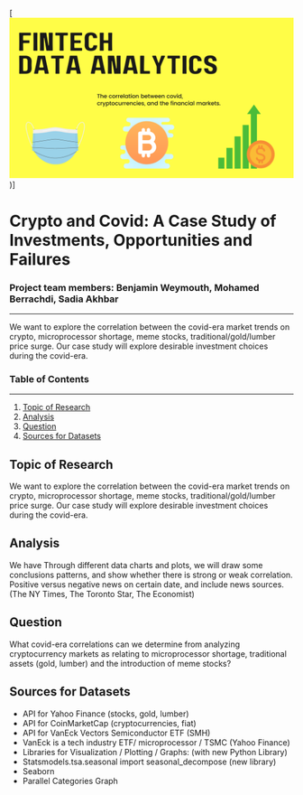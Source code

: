 [![ProjectLogo](/Resources/groupprojectlogo.png))]
# Crypto and Covid: A Case Study of Investments, Opportunities and Failures 

### Project team members: Benjamin Weymouth, Mohamed Berrachdi, Sadia Akhbar ###
-----------------------------
We want to explore the correlation between the covid-era market trends on crypto, microprocessor shortage, meme stocks, traditional/gold/lumber price surge. Our case study will explore desirable investment choices during the covid-era. 

### Table of Contents ### 
-----------------------------
1. [Topic of Research](#Topic-of-Research) 
1. [Analysis](#Analysis) 
1. [Question](#Question) 
1. [Sources for Datasets](#Sources-for-Datasets) 
 

## Topic of Research
We want to explore the correlation between the covid-era market trends on crypto, microprocessor shortage, meme stocks, traditional/gold/lumber price surge. Our case study will explore desirable investment choices during the covid-era. 

## Analysis
We have Through different data charts and plots, we will draw some conclusions patterns, and show whether there is strong or weak correlation. Positive versus negative news on certain date, and include news sources. (The NY Times, The Toronto Star, The Economist) 

## Question
What covid-era correlations can we determine from analyzing cryptocurrency markets as relating to microprocessor shortage, traditional assets (gold, lumber) and the introduction of meme stocks? 

## Sources for Datasets
* API for Yahoo Finance (stocks, gold, lumber) 
* API for CoinMarketCap (cryptocurrencies, fiat) 
* API  for VanEck Vectors Semiconductor ETF (SMH)
* VanEck is a tech industry ETF/ microprocessor / TSMC  (Yahoo Finance)
* Libraries for Visualization / Plotting / Graphs: (with new Python Library)
* Statsmodels.tsa.seasonal import seasonal_decompose (new library)
* Seaborn 
* Parallel Categories Graph 
